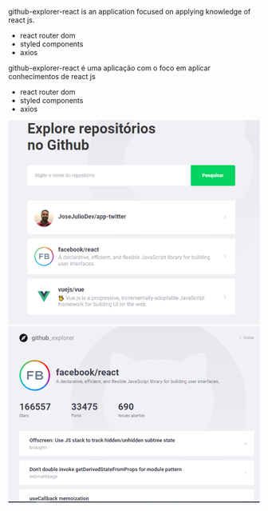 github-explorer-react is an application focused on applying knowledge of react js.
 - react router dom
 - styled components
 - axios


github-explorer-react é uma aplicação com o foco em aplicar conhecimentos de react js
 - react router dom
 - styled components
 - axios

<img src="/src/assets/print1.PNG" alt="Print1" />


<img src="/src/assets/print2.PNG" alt="Print2" />

